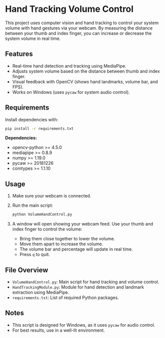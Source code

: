 # Hand Tracking Volume Control

This project uses computer vision and hand tracking to control your system volume with hand gestures via your webcam. By measuring the distance between your thumb and index finger, you can increase or decrease the system volume in real time.

## Features

- Real-time hand detection and tracking using MediaPipe.
- Adjusts system volume based on the distance between thumb and index finger.
- Visual feedback with OpenCV (shows hand landmarks, volume bar, and FPS).
- Works on Windows (uses `pycaw` for system audio control).

## Requirements

Install dependencies with:

```bash
pip install -r requirements.txt
```

**Dependencies:**
- opencv-python >= 4.5.0
- mediapipe >= 0.8.9
- numpy >= 1.19.0
- pycaw >= 20181226
- comtypes >= 1.1.10

## Usage

1. Make sure your webcam is connected.
2. Run the main script:

   ```bash
   python VolumeHandControl.py
   ```

3. A window will open showing your webcam feed. Use your thumb and index finger to control the volume:
   - Bring them close together to lower the volume.
   - Move them apart to increase the volume.
   - The volume bar and percentage will update in real time.
   - Press `q` to quit.

## File Overview

- `VolumeHandControl.py`: Main script for hand tracking and volume control.
- `HandTrackingModule.py`: Module for hand detection and landmark extraction using MediaPipe.
- `requirements.txt`: List of required Python packages.

## Notes

- This script is designed for Windows, as it uses `pycaw` for audio control.
- For best results, use in a well-lit environment. 